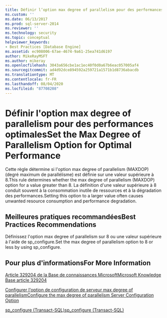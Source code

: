```yaml
---
title: Définir l’option max degree of parallelism pour des performances optimales | Microsoft Docs
ms.custom: ''
ms.date: 06/13/2017
ms.prod: sql-server-2014
ms.reviewer: ''
ms.technology: security
ms.topic: conceptual
helpviewer_keywords:
- Best Practices [Database Engine]
ms.assetid: ec908006-67ae-4674-9a61-25ea741d6197
author: MikeRayMSFT
ms.author: mikeray
ms.openlocfilehash: 3043a656cbe1ac1ec40f0d0a67b6eac057005af4
ms.sourcegitcommit: ad4d92dce894592a259721a1571b1d8736abacdb
ms.translationtype: MT
ms.contentlocale: fr-FR
ms.lasthandoff: 08/04/2020
ms.locfileid: "87708208"
---
```

# <a name="set-the-max-degree-of-parallelism-option-for-optimal-performance"></a><span data-ttu-id="7cc9e-102">Définir l'option max degree of parallelism pour des performances optimales</span><span class="sxs-lookup"><span data-stu-id="7cc9e-102">Set the Max Degree of Parallelism Option for Optimal Performance</span></span>
  <span data-ttu-id="7cc9e-103">Cette règle détermine si l'option max degree of parallelism (MAXDOP) (degré maximum de parallélisme) est définie sur une valeur supérieure à 8.</span><span class="sxs-lookup"><span data-stu-id="7cc9e-103">This rule determines whether the max degree of parallelism (MAXDOP) option for a value greater than 8.</span></span> <span data-ttu-id="7cc9e-104">La définition d'une valeur supérieure à 8 conduit souvent à la consommation inutile de ressources et à la dégradation des performances.</span><span class="sxs-lookup"><span data-stu-id="7cc9e-104">Setting this option to a larger value often causes unwanted resource consumption and performance degradation.</span></span>  
  
## <a name="best-practices-recommendations"></a><span data-ttu-id="7cc9e-105">Meilleures pratiques recommandées</span><span class="sxs-lookup"><span data-stu-id="7cc9e-105">Best Practices Recommendations</span></span>  
 <span data-ttu-id="7cc9e-106">Définissez l'option max degree of parallelism sur 8 ou une valeur supérieure à l'aide de sp_configure.</span><span class="sxs-lookup"><span data-stu-id="7cc9e-106">Set the max degree of parallelism option to 8 or less by using sp_configure.</span></span>  
  
## <a name="for-more-information"></a><span data-ttu-id="7cc9e-107">Pour plus d'informations</span><span class="sxs-lookup"><span data-stu-id="7cc9e-107">For More Information</span></span>  
 [<span data-ttu-id="7cc9e-108">Article 329204 de la Base de connaissances Microsoft</span><span class="sxs-lookup"><span data-stu-id="7cc9e-108">Microsoft Knowledge Base article 329204</span></span>](https://go.microsoft.com/fwlink/?linkid=117786)  
  
 [<span data-ttu-id="7cc9e-109">Configurer l'option de configuration de serveur max degree of parallelism</span><span class="sxs-lookup"><span data-stu-id="7cc9e-109">Configure the max degree of parallelism Server Configuration Option</span></span>](../../database-engine/configure-windows/configure-the-max-degree-of-parallelism-server-configuration-option.md)  
  
 [<span data-ttu-id="7cc9e-110">sp_configure &#40;Transact-SQL&#41;</span><span class="sxs-lookup"><span data-stu-id="7cc9e-110">sp_configure &#40;Transact-SQL&#41;</span></span>](/sql/relational-databases/system-stored-procedures/sp-configure-transact-sql)  
  
  
